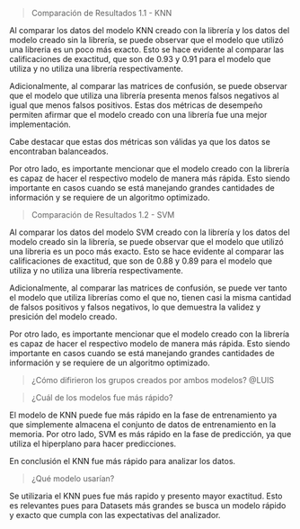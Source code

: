 > Comparación de Resultados 1.1 - KNN

Al comparar los datos del modelo KNN creado con la librería y los datos del modelo creado sin la librería, se puede observar que el modelo que utilizó una libreria es un poco más exacto. Esto se hace evidente al comparar las calificaciones de exactitud, que son de 0.93 y 0.91 para el modelo que utiliza y no utiliza una librería respectivamente. 

Adicionalmente, al comparar las matrices de confusión, se puede observar que el modelo que utiliza una librería presenta menos falsos negativos al igual que menos falsos positivos. Estas dos métricas de desempeño permiten afirmar que el modelo creado con una librería fue una mejor implementación. 

Cabe destacar que estas dos métricas son válidas ya que los datos se encontraban balanceados.

Por otro lado, es importante mencionar que el modelo creado con la librería es capaz de hacer el respectivo modelo de manera más rápida. Esto siendo importante en casos cuando se está manejando grandes cantidades de información y se requiere de un algoritmo optimizado.


> Comparación de Resultados 1.2 - SVM

Al comparar los datos del modelo SVM creado con la librería y los datos del modelo creado sin la librería, se puede observar que el modelo que utilizó una libreria es un poco más exacto. Esto se hace evidente al comparar las calificaciones de exactitud, que son de 0.88 y 0.89 para el modelo que utiliza y no utiliza una librería respectivamente. 

Adicionalmente, al comparar las matrices de confusión, se puede ver tanto el modelo que utiliza librerías como el que no, tienen casi la misma cantidad de falsos positivos y falsos negativos, lo que demuestra la validez y presición del modelo creado. 

Por otro lado, es importante mencionar que el modelo creado con la librería es capaz de hacer el respectivo modelo de manera más rápida. Esto siendo importante en casos cuando se está manejando grandes cantidades de información y se requiere de un algoritmo optimizado.

> ¿Cómo difirieron los grupos creados por ambos modelos?
@LUIS


>  ¿Cuál de los modelos fue más rápido?

El modelo de KNN puede fue más rápido en la fase de entrenamiento ya que simplemente almacena el conjunto de datos de entrenamiento en la memoria. Por otro lado, SVM es más rápido en la fase de predicción, ya que utiliza el hiperplano para hacer predicciones. 

En conclusión el KNN fue más rápido para analizar los datos. 

> ¿Qué modelo usarían?

Se utilizaria el KNN pues fue más rapido y presento mayor exactitud. Esto es relevantes pues para Datasets más grandes se busca un modelo rápido y exacto que cumpla con las expectativas del analizador. 

